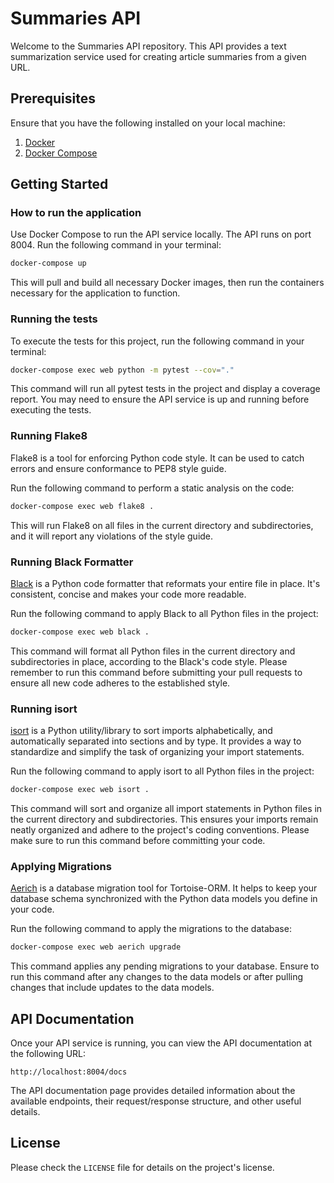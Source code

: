 # Summaries API

Welcome to the Summaries API repository. This API provides a text summarization service used for creating article summaries from a given URL.

## Prerequisites

Ensure that you have the following installed on your local machine:
1. [Docker](https://docs.docker.com/get-docker/)
2. [Docker Compose](https://docs.docker.com/compose/install/)

## Getting Started

### How to run the application

Use Docker Compose to run the API service locally. The API runs on port 8004. Run the following command in your terminal:

```bash
docker-compose up
```

This will pull and build all necessary Docker images, then run the containers necessary for the application to function.

### Running the tests

To execute the tests for this project, run the following command in your terminal:

```bash
docker-compose exec web python -m pytest --cov="."
```

This command will run all pytest tests in the project and display a coverage report. You may need to ensure the API service is up and running before executing the tests.

### Running Flake8

Flake8 is a tool for enforcing Python code style. It can be used to catch errors and ensure conformance to PEP8 style guide.

Run the following command to perform a static analysis on the code:

```bash
docker-compose exec web flake8 .
```

This will run Flake8 on all files in the current directory and subdirectories, and it will report any violations of the style guide.

### Running Black Formatter

[Black](https://black.readthedocs.io/en/stable/) is a Python code formatter that reformats your entire file in place. It's consistent, concise and makes your code more readable.

Run the following command to apply Black to all Python files in the project:

```bash
docker-compose exec web black .
```

This command will format all Python files in the current directory and subdirectories in place, according to the Black's code style. Please remember to run this command before submitting your pull requests to ensure all new code adheres to the established style.

### Running isort

[isort](https://pycqa.github.io/isort/) is a Python utility/library to sort imports alphabetically, and automatically separated into sections and by type. It provides a way to standardize and simplify the task of organizing your import statements.

Run the following command to apply isort to all Python files in the project:

```bash
docker-compose exec web isort .
```

This command will sort and organize all import statements in Python files in the current directory and subdirectories. This ensures your imports remain neatly organized and adhere to the project's coding conventions. Please make sure to run this command before committing your code.

### Applying Migrations

[Aerich](https://github.com/tortoise/aerich) is a database migration tool for Tortoise-ORM. It helps to keep your database schema synchronized with the Python data models you define in your code.

Run the following command to apply the migrations to the database:

```bash
docker-compose exec web aerich upgrade
```

This command applies any pending migrations to your database. Ensure to run this command after any changes to the data models or after pulling changes that include updates to the data models.

## API Documentation

Once your API service is running, you can view the API documentation at the following URL:

```
http://localhost:8004/docs
```

The API documentation page provides detailed information about the available endpoints, their request/response structure, and other useful details.

## License

Please check the `LICENSE` file for details on the project's license.
